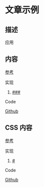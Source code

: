 # 文章示例

## 描述  

应用

## 内容

[参考](https://github.com/florinpop17/app-ideas/blob/master/Projects/### "null")

实现

1. [###](https://www.yss.world/projects/### "null")

Code

[Github](https://github.com/1442916418/blog-csr/blob/dev/client/src/views/projects/###/index.vue "null")

## CSS 内容  

[参考](https://github.com/MilenaCarecho/30diasDeCSS# "null")

实现

1. [#](https://www.yss.world/projects/css/# "null")

Code

[Github](https://github.com/1442916418/blog-csr/blob/dev/client/src/views/projects/css/#/index.vue "null")
